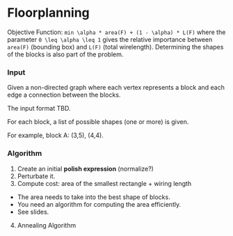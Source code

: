 # Floorplanning

Objective Function: `min \alpha * area(F) + (1 - \alpha) * L(F)` where the parameter `0 \leq \alpha \leq 1` gives the relative importance between `area(F)` (bounding box) and `L(F)` (total wirelength). Determining the shapes of the blocks is also part of the problem.

### Input

Given a non-directed graph where each vertex represents a block and each edge a connection between the blocks.

The input format TBD.

For each block, a list of possible shapes (one or more)  is given.

For example, block A: (3,5), (4,4).

### Algorithm


1. Create an initial **polish expression** (normalize?)
2. Perturbate it.
3. Compute cost: area of the smallest rectangle + wiring length
  - The area needs to take into the best shape of blocks.
  - You need an algorithm for computing the area efficiently.
  - See slides.
4. Annealing Algorithm
